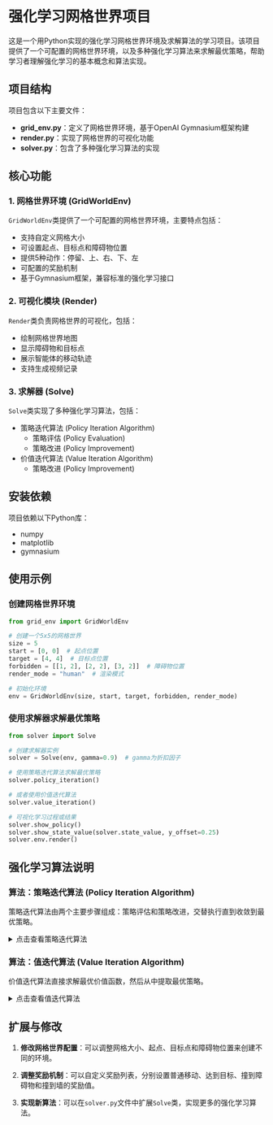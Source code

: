 # 强化学习网格世界项目

这是一个用Python实现的强化学习网格世界环境及求解算法的学习项目。该项目提供了一个可配置的网格世界环境，以及多种强化学习算法来求解最优策略，帮助学习者理解强化学习的基本概念和算法实现。

## 项目结构

项目包含以下主要文件：

- **grid_env.py**：定义了网格世界环境，基于OpenAI Gymnasium框架构建
- **render.py**：实现了网格世界的可视化功能
- **solver.py**：包含了多种强化学习算法的实现

## 核心功能

### 1. 网格世界环境 (GridWorldEnv)

`GridWorldEnv`类提供了一个可配置的网格世界环境，主要特点包括：

- 支持自定义网格大小
- 可设置起点、目标点和障碍物位置
- 提供5种动作：停留、上、右、下、左
- 可配置的奖励机制
- 基于Gymnasium框架，兼容标准的强化学习接口

### 2. 可视化模块 (Render)

`Render`类负责网格世界的可视化，包括：
- 绘制网格世界地图
- 显示障碍物和目标点
- 展示智能体的移动轨迹
- 支持生成视频记录

### 3. 求解器 (Solve)

`Solve`类实现了多种强化学习算法，包括：
- 策略迭代算法 (Policy Iteration Algorithm)
    - 策略评估 (Policy Evaluation)
    - 策略改进 (Policy Improvement)
- 价值迭代算法 (Value Iteration Algorithm)
    - 策略改进 (Policy Improvement)

## 安装依赖

项目依赖以下Python库：

- numpy
- matplotlib
- gymnasium

## 使用示例

### 创建网格世界环境

```python
from grid_env import GridWorldEnv

# 创建一个5x5的网格世界
size = 5
start = [0, 0]  # 起点位置
target = [4, 4]  # 目标点位置
forbidden = [[1, 2], [2, 2], [3, 2]]  # 障碍物位置
render_mode = "human"  # 渲染模式

# 初始化环境
env = GridWorldEnv(size, start, target, forbidden, render_mode)
```

### 使用求解器求解最优策略

```python
from solver import Solve

# 创建求解器实例
solver = Solve(env, gamma=0.9)  # gamma为折扣因子

# 使用策略迭代算法求解最优策略
solver.policy_iteration()

# 或者使用价值迭代算法
solver.value_iteration()

# 可视化学习过程或结果
solver.show_policy()  
solver.show_state_value(solver.state_value, y_offset=0.25)
solver.env.render()
```

## 强化学习算法说明

### 算法：策略迭代算法 (Policy Iteration Algorithm)

策略迭代算法由两个主要步骤组成：策略评估和策略改进，交替执行直到收敛到最优策略。

<details>
<summary>点击查看策略迭代算法</summary>

#### 算法类型
动态规划算法 (Dynamic Programming Algorithm)，用于解决马尔可夫决策过程 (Markov Decision Process, MDP)

#### 算法目标
- **求解贝尔曼最优方程 (Bellman Optimality Equation)**
    - 找到最优状态值函数 $v^*$ (Optimal State-Value Function)
    - 找到最优策略 $\pi^*$ (Optimal Policy)
    - 解决序列决策问题中的长期累积奖励最大化问题

- **数学表达**：
  策略迭代不直接求解贝尔曼最优方程，而是通过迭代策略来逼近最优策略。每次迭代包括两个步骤：
  1. 策略评估：计算当前策略的状态值函数。
  2. 策略改进：根据当前值函数改进策略。

#### 算法原理
- **数学基础**：基于策略评估和策略改进定理。
  - **策略评估**：对于固定策略 $\pi$，通过迭代求解贝尔曼方程得到该策略的状态值函数 $v_{\pi}$。
  - **策略改进**：根据 $v_{\pi}$，通过选择每个状态下的最优动作来改进策略。
- **核心思想**：通过交替执行策略评估和策略改进，逐步提升策略的质量，直至策略不再改变。
- **收敛性保证**：由于策略改进定理，每次迭代都会产生一个严格更好的策略（除非已经最优）。由于策略数量有限，算法会在有限步内收敛。
- **策略评估步骤**：通过迭代贝尔曼期望方程来求解当前策略的值函数。
- **策略改进步骤**：利用当前值函数，对每个状态选择贪婪动作，形成新策略。

#### 输入参数
- **状态空间 (State Space)**：所有可能状态的集合 $S$
- **动作空间 (Action Space)**： 在状态 $s$ 下可用的动作集合 $A(s)$
- **状态转移概率 (State Transition Probabilities)**：从状态 $s$ 执行动作 $a$ 后转移到状态 $s'$ 的概率 $p(s'|s,a)$ 
- **奖励概率 (Reward Probabilities)**：在状态 $s$ 执行动作 $a$ 获得奖励 $r$ 的概率 $p(r|s,a)$
- **折扣因子 (Discount Factor)**：未来奖励的折扣系数 $\gamma \in [0, 1]$
- **策略评估收敛阈值 (Policy Evaluation Convergence Threshold)**：用于判断策略评估步骤中值函数收敛的标准 $\epsilon$
- **初始策略 (Initial Policy)**：策略迭代的起始策略 $\pi_0$
- **最大迭代次数** $K_{max}$（防止无限循环的保险措施）

#### 初始化阶段
- **设置迭代计数器**：表示为 $k = 0$
- **初始化策略**：表示为 $\pi_0$，可以是任意策略，通常选择随机策略或贪婪策略（如果有先验知识）
- **设置收敛标志**：表示为 converged = False

#### 算法流程

<div style="background-color：#f0f0f0; padding：10px; border-radius：5px;">

<div style="background:rgba(179, 190, 197, 0.94); padding：10px; border-radius：5px; margin：5px 0;"> 
<strong> 主迭代循环开始 </strong>
</div>

1. **策略评估 (Policy Evaluation)**：
   - 目标：计算当前策略 $\pi_k$ 的值函数 $v_{\pi_k}$
   - 初始化：设置 $v^{(0)}_{\pi_k}$ 为任意值（例如全零）
   - 迭代：使用贝尔曼期望方程进行迭代，直到值函数收敛（变化小于阈值 $\epsilon$）
     - 对于每个状态 $s \in S$：
$`
v^{(j+1)}_{\pi_k}(s) = \sum_a \pi_k(a|s) \left[ \sum_r p(r|s,a)r + \gamma \sum_{s'} p(s'|s,a) v^{(j)}_{\pi_k}(s') \right]
`$
   - 输出：收敛的值函数 $v_{\pi_k}$

2. **策略改进 (Policy Improvement)**：
   - 目标：根据当前值函数 $v_{\pi_k}$ 改进策略
   - 对于每个状态 $s \in S$：
     - 对于每个动作 $a \in A(s)$，计算动作值函数： $q_{\pi_k}(s,a) = \sum_r p(r|s,a)r + \gamma \sum_{s'} p(s'|s,a) v_{\pi_k}(s')$
     - 选择贪婪动作： $a_k^*(s) = \arg\max_{a \in A(s)} q_{\pi_k}(s,a)$
     - 更新策略： $\pi_{k+1}(a|s) = 1$ 如果 $a = a_k^*(s)$，否则为0（确定性策略）

3. **策略收敛检查 (Policy Convergence Check)**：
   - 如果对于所有状态 $s$， $\pi_{k+1}(\cdot | s) = \pi_k(\cdot | s)$ （即策略不再改变），则设置 converged = True
   - 否则，迭代计数器递增： $k \leftarrow k + 1$

<div style="background:rgba(179, 190, 197, 0.94); padding：10px; border-radius：5px; margin：5px 0;"> 
<strong>主迭代循环结束</strong>
</div>
</div>

#### 终止与输出
- **收敛条件**：当策略不再改变（即 $\pi_{k+1} = \pi_k$）或 $k \geq K_{max}$ 时算法终止
- **输出结果**：
  - **最优值函数 (Optimal Value Function)**： $v^* = v_{\pi_k}$
  - **最优策略 (Optimal Policy)**： $\pi^* = \pi_k$
  - **实际迭代次数**： $k$
- **算法保证**：
  - 由于策略改进定理，每次迭代策略都会改进，直到达到最优策略。
  - 最终得到的策略是最优策略，值函数是最优值函数。

#### 算法复杂度分析
- **时间复杂度 (Time Complexity)**： 
  - 每次策略评估： $O(|S|^2 \times |A|)$ 每次迭代，策略评估需要多次迭代（记作 $J$），所以一次策略评估步骤为 $O(J \times |S|^2 \times |A|)$
  - 策略改进： $O(|S|^2 \times |A|)$
  - 总复杂度： $O(K \times (J \times |S|^2 \times |A| + |S|^2 \times |A|))$，其中 $K$ 是策略迭代次数， $J$ 是策略评估的迭代次数。
  - 策略迭代次数 $K$ 通常很少，因为策略会快速收敛。

- **空间复杂度 (Space Complexity)**： 
  - $O(|S| \times |A|)$ 存储转移概率和奖励函数
  - $O(|S|)$ 存储值函数
  - $O(|S| \times |A|)$ 存储策略（对于确定性策略，可以只存储每个状态的动作，即 $O(|S|)$）

- **收敛速率 (Convergence Rate)**： 
  - 策略迭代通常以线性速率收敛，但由于策略空间有限，实际迭代次数很少。

#### 关键性质
- **单调改进 (Monotonic Improvement)**：每次策略改进都会产生一个更好的策略，即 $v_{\pi_{k+1}} \geq v_{\pi_k}$（逐点成立）
- **有限收敛 (Finite Convergence)**：由于策略数量有限，算法在有限步内收敛。
- **最优性条件 (Optimality Condition)**：收敛时满足贝尔曼最优方程。

#### 优缺点分析
**优点**：
- 收敛速度快（通常比值迭代快）
- 策略通常会在值函数收敛之前就稳定下来
- 理论保证收敛到最优解

**缺点**：
- 每次迭代都需要完整的策略评估，计算成本可能高
- 对于大规模问题，策略评估步骤可能很慢
- 需要完整的环境模型

#### 应用场景
- 马尔可夫决策过程 (Markov Decision Processes, MDPs)
- 强化学习规划问题 (Reinforcement Learning Planning)
- 机器人路径规划 (Robot Path Planning)
- 资源分配优化 (Resource Allocation Optimization)
- 任何具有明确模型的序列决策问题

#### 算法伪代码

```python
算法 4.2：策略迭代算法 (Policy Iteration Algorithm)
输入：S, A, P, R, γ, ε, π₀, K_max
输出：v*, π*, k
1： k ← 0
2： π₀ ← 初始策略
3： repeat
4：     # 策略评估
5：     v ← 任意初始值函数（如全零）
6：     repeat
7：         Δ ← 0
8：         for each s ∈ S do
9：             v_old ← v(s)
10：            v_new ← 0
11：            for each a ∈ A(s) do
12：                q ← 0
13：                for each s′ ∈ S do
14：                    q ← q + P(s′|s,a) × [R(s,a,s′) + γ × v(s′)]
15：                end for
16：                v_new ← v_new + πₖ(a|s) × q
17：            end for
18：            v(s) ← v_new
19：            Δ ← max(Δ, |v_old - v_new|)
20：        end for
21：     until Δ < ε
22：     v_πₖ ← v   # 当前策略的值函数
23:
24：     # 策略改进
25：     πₖ₊₁ ← 空策略
26：     for each s ∈ S do
27：         best_a ← null
28：         max_q ← -∞
29：         for each a ∈ A(s) do
30：             q ← 0
31：             for each s′ ∈ S do
32：                 q ← q + P(s′|s,a) × [R(s,a,s′) + γ × v_πₖ(s′)]
33：             end for
34：             if q > max_q then
35：                 max_q ← q
36：                 best_a ← a
37：             end if
38：         end for
39：         πₖ₊₁(s) ← best_a  # 确定性策略，即πₖ₊₁(a|s)=1当a=best_a，否则0
40：     end for
41:
42：     # 检查策略是否稳定
43：     if πₖ₊₁ == πₖ then
44：         converged ← True
45：     else
46：         k ← k + 1
47：         πₖ ← πₖ₊₁
48：     end if
49： until converged or k ≥ K_max
50： return (v_πₖ, πₖ, k)
```

注意：在策略评估中，我们使用了迭代法求解贝尔曼期望方程。实际上，对于小型问题，也可以直接解线性方程组，但迭代法更通用。

</details>

### 算法：值迭代算法 (Value Iteration Algorithm)

价值迭代算法直接求解最优价值函数，然后从中提取最优策略。

<details>
<summary>点击查看值迭代算法</summary>

#### 算法类型
动态规划算法 (Dynamic Programming Algorithm)，用于解决马尔可夫决策过程 (Markov Decision Process, MDP)

#### 算法目标
- **求解贝尔曼最优方程 (Bellman Optimality Equation)**
    - 找到最优状态值函数 $v^*$ (Optimal State-Value Function)
    - 找到最优策略 $\pi^*$ (Optimal Policy)
    - 解决序列决策问题中的长期累积奖励最大化问题

- **数学表达**：
$`v^*(s) = \max\limits_{a \in A} \left[ \sum\limits_{r} p(r\|s,a)r + \gamma \sum\limits_{s'} p(s'\|s,a)v^*(s') \right]`$

#### 算法原理
- **数学基础**：基于贝尔曼最优方程 (Bellman Optimality Equation)：
$`v^*(s) = \max_{\pi\in\Pi} \sum_{a \in A(s)}\pi_k(a|s)\left[ \sum\limits_{r} p(r\|s,a)r + \gamma \sum\limits_{s'} p(s'\|s,a)v^*(s') \right]`$

- **核心思想**：通过迭代方式逐步改进值函数估计，直至收敛到最优值函数。

- **收敛性保证**：贝尔曼最优算子是一个压缩映射 (Contraction Mapping)，满足巴拿赫不动点定理 (Banach Fixed-Point Theorem)，确保算法必然收敛。

- **策略改进定理**：每次迭代都会产生不劣于前一次迭代的策略。

- **备份操作** (Backup Operation)：每个状态的值通过考虑所有可能动作的期望回报来更新。

- **异步收敛** (Asynchronous Convergence)：即使值函数更新顺序任意，算法仍能保证收敛。

#### 输入参数
- **状态空间 (State Space)**：所有可能状态的集合 $S$
- **动作空间 (Action Space)**：在状态 $s$ 下可用的动作集合 $A(s)$
- **状态转移概率 (State Transition Probabilities)**：从状态 $s$ 执行动作 $a$ 后转移到状态 $s'$ 的概率 $p(s'\|s,a)$
- **奖励概率 (Reward Probabilities)**：在状态 $s$ 执行动作 $a$ 获得奖励 $r$ 的概率 $p(r\|s,a)$
- **折扣因子 (Discount Factor)**：未来奖励的折扣系数 $\gamma \in [0, 1]$，$`\gamma=0`$ 表示只考虑即时奖励，$`\gamma=1`$ 表示平等对待所有未来奖励
- **收敛阈值 (Convergence Threshold)**：值函数收敛的判断标准 $\epsilon > 0$，通常取较小的正数（如 $10^{-6}$）
- **初始值函数估计 (Initial Value Function Estimate)**：对每个状态 $s \in S$ 的初始价值估计 $v_0(s)$，可以设为0或随机值
- **最大迭代次数** $K_{max}$（防止无限循环的保险措施）

#### 初始化阶段
- **设置迭代计数器**：表示为 $k = 0$
- **初始化值函数**：
  $v_0(s)$ 对所有状态 $s \in S$
  - 常见初始化方法：全零初始化、随机初始化、基于启发式的初始化
- **初始化策略**：表示为 $\pi_0$ 
  - 可以是任意策略或基于初始值函数的贪婪策略
  - 初始策略对最终结果无影响，但可能影响收敛速度
- **设置收敛标志**：表示为 converged = False

#### 算法流程
<div style="background-color：#f0f0f0; padding：10px; border-radius：5px;">

<div style="background:rgba(179, 190, 197, 0.94); padding：10px; border-radius：5px; margin：5px 0;"> 
<strong> 主迭代循环开始 </strong>
</div>

1. **收敛判断 (Convergence Check)**：
   当 $`|v_k-v_{k-1}|_\infty>\epsilon`$ 且 $`k<K_{max}`$ 时继续迭代
   - 使用无穷范数确保所有状态的值函数变化都小于阈值

2. **状态遍历 (State Iteration)**：对每个状态 $s \in S$ 执行以下操作：  
   **注释**：状态遍历顺序不影响收敛性，但可能影响收敛速度
   
   - **动作评估 (Action Evaluation)**：对每个动作 $a \in A(s)$ 计算：
     - **期望即时奖励**：  
$`
\mathbb{E}[r\|s,a] = \sum_r p(r\|s,a) \cdot r
`$
       - 计算在当前状态执行特定动作的期望即时奖励
     - **期望未来价值**：  
$`\mathbb{E}[v_k(s')\|s,a] = \sum_{s'} p(s'\|s,a) \cdot v_k(s')`$
       - 计算在当前状态执行特定动作后的期望未来累积奖励
     - **Q值计算 (Q-value Calculation)**：  
$`q_k(s,a) = \mathbb{E}[r\|s,a] + \gamma \cdot \mathbb{E}[v_k(s')\|s,a]`$
       - 综合即时奖励和未来价值的全面评估
   
   - **最优动作选择 (Optimal Action Selection)**：
     - 找到使Q值最大化的动作：  
$`a_k^*(s) = \arg\max_{a \in A(s)} q_k(s,a)`$
     - **平局处理策略**：如果多个动作产生相同的最大值：
       - 随机选择一个
       - 选择索引最小的动作
       - 基于额外启发式规则选择
   
   - **策略更新 (Policy Update)**：
     - 为状态 $s$ 设置确定性策略：  
$`\pi_{k+1}(a\|s) = \begin{cases} 1 & \text{若 } a = a_k^*(s) \\ 0 & \text{否则} \end{cases}`$
     - 策略是确定性的，每个状态对应一个最优动作
   
   - **值函数更新 (Value Function Update)**：
     - 使用最大Q值更新状态值：  
$`v_{k+1}(s) = \max_{a \in A(s)} q_k(s,a) = q_k(s, a_k^*(s))`$
     - 这相当于执行一次贝尔曼最优算子

3. **全局收敛检查 (Global Convergence Check)**：
   - 计算值函数最大变化量：  
$`\Delta = \max_{s \in S} \|v_{k+1}(s) - v_k(s)\|`$
   - 如果 $\Delta<\epsilon$，则设置 converged = True
   - 迭代计数器递增： $k\leftarrow{k + 1}$

<div style="background:rgba(179, 190, 197, 0.94); padding：10px; border-radius：5px; margin：5px 0;"> 
<strong>主迭代循环结束</strong>
</div>
</div>

#### 终止与输出
- **收敛条件**：当 $\Delta < \epsilon$ 或 $k \geq K_{max}$ 时算法终止
- **输出结果**：
  - **最优值函数 (Optimal Value Function)**： $v^* = v_k$
  - **最优策略 (Optimal Policy)**： $\pi^* = \pi_k$
  - **实际迭代次数**： $k$
- **算法保证**：
  - $v^*$ 满足贝尔曼最优方程
  - $\pi^*$ 是相对于初始状态分布的最优策略
  - 对于充分小的 $\epsilon$，得到的策略是 $\epsilon$-最优的
  - 误差界限： 满足 $`|v_k - v^*|_{\infty} \leq \frac{\gamma^k}{1-\gamma} |v_1 - v_0|_{\infty}`$
- **验证方法**：可以通过策略评估验证所得策略的性能

#### 算法复杂度分析
- **时间复杂度 (Time Complexity)**： 
  - 每次迭代： $O(\|S\|^2 \times \|A\|)$
  - 总复杂度： $O(K \times \|S\|^2 \times \|A\|)$，其中 $K$ 是迭代次数
  - 迭代次数 $K$ 取决于 $\gamma$ 和 $\epsilon$，通常为 $O\left(\frac{\log(1/\epsilon)}{1-\gamma}\right)$
  - 迭代次数上界： $K = \left\lceil \frac{\log(\epsilon(1-\gamma)) - \log(\|v_1 - v_0\|_\infty)}{\log(\gamma)} \right\rceil$

- **空间复杂度 (Space Complexity)**： 
  - $O(\|S\| \times \|A\|)$ 存储转移概率和奖励函数
  - $O(\|S\|)$ 存储值函数
  - $O(\|S\|)$ 存储策略

- **收敛速率 (Convergence Rate)**： 
  - 线性收敛： 满足 $`|v_{k+1} - v^*|_{\infty} \leq \gamma |v_k - v^*|_{\infty}`$
  - 误差界限： 满足 $`|v_k - v^*|_{\infty} \leq \frac{\gamma^k}{1-\gamma} |v_1 - v_0|_{\infty}`$

#### 关键性质
- **单调改进 (Monotonic Improvement)**： $v_{k+1}(s) \geq v_k(s)$ 对所有 $s \in S$
- **压缩映射 (Contraction Mapping)**：贝尔曼最优算子是模为 $\gamma$ 的压缩映射
- **最优性条件 (Optimality Condition)**：收敛时满足贝尔曼最优方程
- **策略收敛 (Policy Convergence)**：最优策略可能在值函数收敛之前就已稳定
- **异步收敛 (Asynchronous Convergence)**：支持异步更新，但同步更新保证收敛
- **无需策略评估**：与策略迭代不同，值迭代不需要完整的策略评估步骤

#### 优缺点分析
**优点**：
- 理论保证收敛到最优解
- 适用于各种MDP问题
- 算法简单直观，易于实现
- 内存效率高：相比策略迭代，通常需要更少的内存

**缺点**：
- 对于大规模状态空间，计算成本高（维度灾难 Curse of Dimensionality）
- 需要完整的环境模型（转移概率和奖励函数）
- 收敛速度可能较慢，特别是当 $\gamma$ 接近1时
- 同步更新：基本版本需要扫描所有状态，可能效率不高

#### 应用场景
- 马尔可夫决策过程 (Markov Decision Processes, MDPs)
- 强化学习规划问题 (Reinforcement Learning Planning)
- 机器人路径规划 (Robot Path Planning)
- 资源分配优化 (Resource Allocation Optimization)
- 任何具有明确模型的序列决策问题

#### 算法伪代码

```python
算法 4.1：值迭代算法 (Value Iteration Algorithm)
输入：S, A, P, R, γ, ε, v₀, K_max
输出：v*, π*, k
1： k ← 0
2： for each s ∈ S do v₀(s) ← 初始值
3： π₀ ← 任意初始策略
4： repeat
5：     Δ ← 0
6：     for each s ∈ S do
7：         v_old ← vₖ(s)
8：         max_q ← -∞
9：         best_a ← null
10：        for each a ∈ A(s) do
11：            q ← 0
12：            for each s′ ∈ S do
13：                q ← q + P(s′|s,a) × [R(s,a,s′) + γ × vₖ(s′)]
14：            end for
15：            if q > max_q then
16：                max_q ← q
17：                best_a ← a
18：            end if
19：        end for
20：        vₖ₊₁(s) ← max_q
21：        πₖ₊₁(s) ← best_a  # 确定性策略
22：        Δ ← max(Δ, |vₖ₊₁(s) - v_old|)
23：    end for
24：    k ← k + 1
25： until Δ < ε or k ≥ K_max
26： return (vₖ, πₖ, k)
```

</details>

## 扩展与修改

1. **修改网格世界配置**：可以调整网格大小、起点、目标点和障碍物位置来创建不同的环境。

2. **调整奖励机制**：可以自定义奖励列表，分别设置普通移动、达到目标、撞到障碍物和撞到墙的奖励值。

3. **实现新算法**：可以在`solver.py`文件中扩展`Solve`类，实现更多的强化学习算法。
